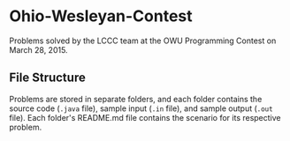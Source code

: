 # Ohio-Wesleyan-Contest
Problems solved by the LCCC team at the OWU Programming Contest on March 28, 2015.

## File Structure
Problems are stored in separate folders, and each folder contains the source code (`.java` file), sample input (`.in` file), and sample output (`.out` file). Each folder's README.md file contains the scenario for its respective problem.
